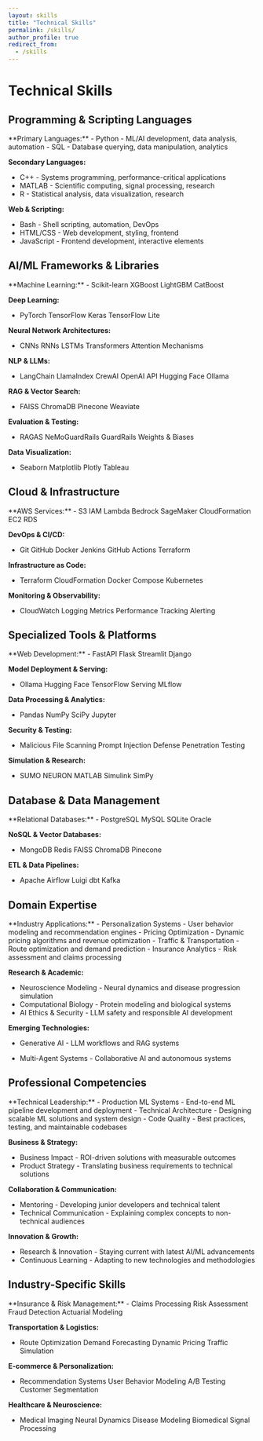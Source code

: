 ```yaml
---
layout: skills
title: "Technical Skills"
permalink: /skills/
author_profile: true
redirect_from:
  - /skills
---
```


# Technical Skills

## Programming & Scripting Languages
<div class="skill-section">
**Primary Languages:**
- <span class="skill-badge">Python</span> - ML/AI development, data analysis, automation
- <span class="skill-badge">SQL</span> - Database querying, data manipulation, analytics

**Secondary Languages:**
- <span class="skill-badge">C++</span> - Systems programming, performance-critical applications
- <span class="skill-badge">MATLAB</span> - Scientific computing, signal processing, research
- <span class="skill-badge">R</span> - Statistical analysis, data visualization, research

**Web & Scripting:**
- <span class="skill-badge">Bash</span> - Shell scripting, automation, DevOps
- <span class="skill-badge">HTML/CSS</span> - Web development, styling, frontend
- <span class="skill-badge">JavaScript</span> - Frontend development, interactive elements
</div>

## AI/ML Frameworks & Libraries
<div class="skill-section">
**Machine Learning:**
- <span class="tech-tag">Scikit-learn</span> <span class="tech-tag">XGBoost</span> <span class="tech-tag">LightGBM</span> <span class="tech-tag">CatBoost</span>

**Deep Learning:**
- <span class="tech-tag">PyTorch</span> <span class="tech-tag">TensorFlow</span> <span class="tech-tag">Keras</span> <span class="tech-tag">TensorFlow Lite</span>

**Neural Network Architectures:**
- <span class="tech-tag">CNNs</span> <span class="tech-tag">RNNs</span> <span class="tech-tag">LSTMs</span> <span class="tech-tag">Transformers</span> <span class="tech-tag">Attention Mechanisms</span>

**NLP & LLMs:**
- <span class="tech-tag">LangChain</span> <span class="tech-tag">LlamaIndex</span> <span class="tech-tag">CrewAI</span> <span class="tech-tag">OpenAI API</span> <span class="tech-tag">Hugging Face</span> <span class="tech-tag">Ollama</span>

**RAG & Vector Search:**
- <span class="tech-tag">FAISS</span> <span class="tech-tag">ChromaDB</span> <span class="tech-tag">Pinecone</span> <span class="tech-tag">Weaviate</span>

**Evaluation & Testing:**
- <span class="tech-tag">RAGAS</span> <span class="tech-tag">NeMoGuardRails</span> <span class="tech-tag">GuardRails</span> <span class="tech-tag">Weights & Biases</span>

**Data Visualization:**
- <span class="tech-tag">Seaborn</span> <span class="tech-tag">Matplotlib</span> <span class="tech-tag">Plotly</span> <span class="tech-tag">Tableau</span>
</div>

## Cloud & Infrastructure
<div class="skill-section">
**AWS Services:**
- <span class="tech-tag">S3</span> <span class="tech-tag">IAM</span> <span class="tech-tag">Lambda</span> <span class="tech-tag">Bedrock</span> <span class="tech-tag">SageMaker</span> <span class="tech-tag">CloudFormation</span> <span class="tech-tag">EC2</span> <span class="tech-tag">RDS</span>

**DevOps & CI/CD:**
- <span class="tech-tag">Git</span> <span class="tech-tag">GitHub</span> <span class="tech-tag">Docker</span> <span class="tech-tag">Jenkins</span> <span class="tech-tag">GitHub Actions</span> <span class="tech-tag">Terraform</span>

**Infrastructure as Code:**
- <span class="tech-tag">Terraform</span> <span class="tech-tag">CloudFormation</span> <span class="tech-tag">Docker Compose</span> <span class="tech-tag">Kubernetes</span>

**Monitoring & Observability:**
- <span class="tech-tag">CloudWatch</span> <span class="tech-tag">Logging</span> <span class="tech-tag">Metrics</span> <span class="tech-tag">Performance Tracking</span> <span class="tech-tag">Alerting</span>
</div>

## Specialized Tools & Platforms
<div class="skill-section">
**Web Development:**
- <span class="tech-tag">FastAPI</span> <span class="tech-tag">Flask</span> <span class="tech-tag">Streamlit</span> <span class="tech-tag">Django</span>

**Model Deployment & Serving:**
- <span class="tech-tag">Ollama</span> <span class="tech-tag">Hugging Face</span> <span class="tech-tag">TensorFlow Serving</span> <span class="tech-tag">MLflow</span>

**Data Processing & Analytics:**
- <span class="tech-tag">Pandas</span> <span class="tech-tag">NumPy</span> <span class="tech-tag">SciPy</span> <span class="tech-tag">Jupyter</span>

**Security & Testing:**
- <span class="tech-tag">Malicious File Scanning</span> <span class="tech-tag">Prompt Injection Defense</span> <span class="tech-tag">Penetration Testing</span>

**Simulation & Research:**
- <span class="tech-tag">SUMO</span> <span class="tech-tag">NEURON</span> <span class="tech-tag">MATLAB Simulink</span> <span class="tech-tag">SimPy</span>
</div>

## Database & Data Management
<div class="skill-section">
**Relational Databases:**
- <span class="tech-tag">PostgreSQL</span> <span class="tech-tag">MySQL</span> <span class="tech-tag">SQLite</span> <span class="tech-tag">Oracle</span>

**NoSQL & Vector Databases:**
- <span class="tech-tag">MongoDB</span> <span class="tech-tag">Redis</span> <span class="tech-tag">FAISS</span> <span class="tech-tag">ChromaDB</span> <span class="tech-tag">Pinecone</span>

<!-- **Data Warehousing:**
- <span class="tech-tag">AWS Redshift</span> <span class="tech-tag">Snowflake</span> <span class="tech-tag">BigQuery</span> -->

**ETL & Data Pipelines:**
- <span class="tech-tag">Apache Airflow</span> <span class="tech-tag">Luigi</span> <span class="tech-tag">dbt</span> <span class="tech-tag">Kafka</span>
</div>

## Domain Expertise
<div class="skill-section">
**Industry Applications:**
- <span class="skill-badge">Personalization Systems</span> - User behavior modeling and recommendation engines
- <span class="skill-badge">Pricing Optimization</span> - Dynamic pricing algorithms and revenue optimization
- <span class="skill-badge">Traffic & Transportation</span> - Route optimization and demand prediction
- <span class="skill-badge">Insurance Analytics</span> - Risk assessment and claims processing

**Research & Academic:**
- <span class="skill-badge">Neuroscience Modeling</span> - Neural dynamics and disease progression simulation
- <span class="skill-badge">Computational Biology</span> - Protein modeling and biological systems
- <span class="skill-badge">AI Ethics & Security</span> - LLM safety and responsible AI development

**Emerging Technologies:**
- <span class="skill-badge">Generative AI</span> - LLM workflows and RAG systems
<!-- - <span class="skill-badge">Edge Computing</span> - Model deployment on resource-constrained devices -->
- <span class="skill-badge">Multi-Agent Systems</span> - Collaborative AI and autonomous systems
</div>

## Professional Competencies
<div class="skill-section">
**Technical Leadership:**
- <span class="skill-badge">Production ML Systems</span> - End-to-end ML pipeline development and deployment
- <span class="skill-badge">Technical Architecture</span> - Designing scalable ML solutions and system design
- <span class="skill-badge">Code Quality</span> - Best practices, testing, and maintainable codebases

**Business & Strategy:**
- <span class="skill-badge">Business Impact</span> - ROI-driven solutions with measurable outcomes
- <span class="skill-badge">Product Strategy</span> - Translating business requirements to technical solutions
<!-- - <span class="skill-badge">Stakeholder Management</span> - Working with C-suite and business teams -->

**Collaboration & Communication:**
<!-- - <span class="skill-badge">Cross-functional Leadership</span> - Leading engineering, product, and business teams -->
- <span class="skill-badge">Mentoring</span> - Developing junior developers and technical talent
- <span class="skill-badge">Technical Communication</span> - Explaining complex concepts to non-technical audiences

**Innovation & Growth:**
- <span class="skill-badge">Research & Innovation</span> - Staying current with latest AI/ML advancements
- <span class="skill-badge">Continuous Learning</span> - Adapting to new technologies and methodologies
<!-- - <span class="skill-badge">Thought Leadership</span> - Contributing to industry knowledge and best practices -->
</div>

## Industry-Specific Skills
<div class="skill-section">
**Insurance & Risk Management:**
- <span class="skill-badge">Claims Processing</span> <span class="skill-badge">Risk Assessment</span> <span class="skill-badge">Fraud Detection</span> <span class="skill-badge">Actuarial Modeling</span>

**Transportation & Logistics:**
- <span class="skill-badge">Route Optimization</span> <span class="skill-badge">Demand Forecasting</span> <span class="skill-badge">Dynamic Pricing</span> <span class="skill-badge">Traffic Simulation</span>

**E-commerce & Personalization:**
- <span class="skill-badge">Recommendation Systems</span> <span class="skill-badge">User Behavior Modeling</span> <span class="skill-badge">A/B Testing</span> <span class="skill-badge">Customer Segmentation</span>

**Healthcare & Neuroscience:**
- <span class="skill-badge">Medical Imaging</span> <span class="skill-badge">Neural Dynamics</span> <span class="skill-badge">Disease Modeling</span> <span class="skill-badge">Biomedical Signal Processing</span>
</div>
